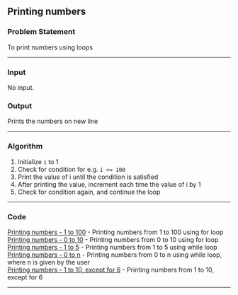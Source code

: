 ## Printing numbers

### Problem Statement
To print numbers using loops

---

### Input
No input. 

### Output 
Prints the numbers on new line

---

### Algorithm 
1. Initialize `i` to 1
2. Check for condition for e.g. `i <= 100`
3. Print the value of i until the condition is satisfied
4. After printing the value, increment each time the value of i by 1
5. Check for condition again, and continue the loop

---

### Code

[Printing numbers - 1 to 100](printing_1_to_100.c) - Printing numbers from 1 to 100 using for loop <br>
[Printing numbers - 0 to 10](printing_0_to_10.c) - Printing numbers from 0 to 10 using for loop <br>
[Printing numbers - 1 to 5](printing_1_to_5.c) - Printing numbers from 1 to 5 using while loop <br>
[Printing numbers - 0 to n](printing_0_to_n.c) - Printing numbers from 0 to n using while loop, where n is given by the user <br>
[Printing numbers - 1 to 10, except for 6](printing_1_to_10_except_6.c) - Printing numbers from 1 to 10, except for 6 <br>

---